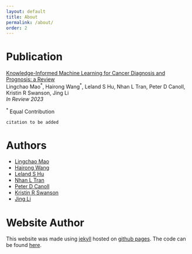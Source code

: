 ```yaml
---
layout: default
title: About
permalink: /about/
order: 2
---
```


# Publication

[Knowledge-Informed Machine Learning for Cancer Diagnosis and Prognosis: a Review](https://arxiv.org/abs/2209.03299) \
Lingchao Mao<sup>\*</sup>, Hairong Wang<sup>\*</sup>, Leland S Hu, Nhan L Tran, Peter D Canoll, Kristin R Swanson, Jing Li \
*In Review 2023*

<sup>\*</sup> Equal Contribution

```
citation to be added 

```



# Authors

* [Lingchao Mao](https://lingchm.github.io/)
* [Hairong Wang](https://www.isye.gatech.edu/users/hairong-wang)
* [Leland S Hu](https://www.mayoclinic.org/biographies/hu-leland-s-m-d/bio-20055165)
* [Nhan L Tran](https://www.mayo.edu/research/faculty/tran-nhan-l-ph-d/bio-20305146)
* [Peter D Canoll](https://www.pathology.columbia.edu/profile/peter-d-canoll-md)
* [Kristin R Swanson](https://www.mayoclinic.org/biographies/swanson-kristin-r-ph-d/bio-20164843)
* [Jing Li](https://sites.gatech.edu/jing-li/)

# Website Author

This website was made using [jekyll](https://jekyllrb.com)
hosted on [github pages](https://pages.github.com). The code can be found [here](https://github.com/lingchm/kinformed-machine-learning-cancer). 
